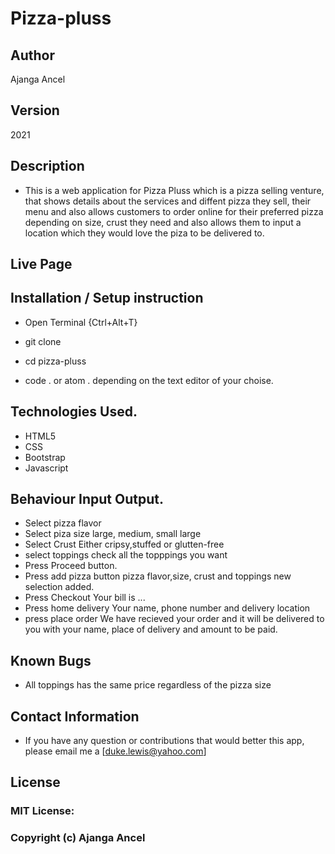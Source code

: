 # Pizza-pluss

## Author

Ajanga Ancel

## Version

2021

## Description

* This is a web application for Pizza Pluss which is a pizza selling venture, that shows details about the services and diffent pizza they sell, their menu and also allows customers to order online for their preferred pizza depending on size, crust they need and also allows them to input a location which they would love the piza to be delivered to.

## Live Page



## Installation / Setup instruction

* Open Terminal {Ctrl+Alt+T}

* git clone 

* cd pizza-pluss

* code . or atom . depending on the text editor of your choise.


## Technologies Used.


* HTML5
* CSS
* Bootstrap
* Javascript


## Behaviour	Input	Output.


* Select pizza flavor	
* Select piza size	large, medium, small	large
* Select Crust	Either cripsy,stuffed or glutten-free	
* select toppings	check all the topppings you want	
* Press Proceed button.
* Press add pizza button pizza flavor,size, crust and toppings new selection added.
* Press Checkout		Your bill is ...
* Press home delivery	Your name, phone number and delivery location	
* press place order		We have recieved your order and it will be delivered to you 
  with your  name, place of delivery and amount to be paid.


## Known Bugs


* All toppings has the same price regardless of the pizza size



## Contact Information


* If you have any question or contributions that would better this app, please email me a
  [duke.lewis@yahoo.com]

## License

### MIT License:

### Copyright (c) Ajanga Ancel